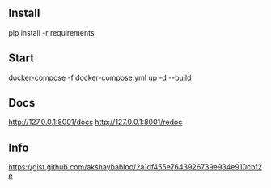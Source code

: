 ## Install

pip install -r requirements

## Start

docker-compose -f docker-compose.yml up -d --build

## Docs

http://127.0.0.1:8001/docs
http://127.0.0.1:8001/redoc

## Info

https://gist.github.com/akshaybabloo/2a1df455e7643926739e934e910cbf2e
